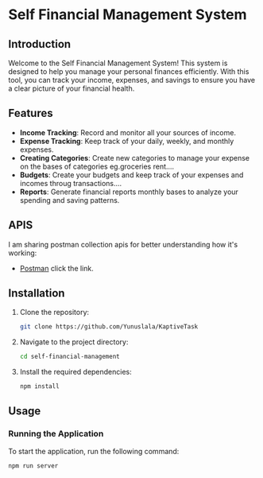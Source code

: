 # Self Financial Management System

## Introduction

Welcome to the Self Financial Management System! This system is designed to help you manage your personal finances efficiently. With this tool, you can track your income, expenses, and savings to ensure you have a clear picture of your financial health. 

## Features

- **Income Tracking**: Record and monitor all your sources of income.
- **Expense Tracking**: Keep track of your daily, weekly, and monthly expenses.
- **Creating Categories**: Create new categories to manage your expense on the bases of categories eg.groceries rent....
- **Budgets**: Create your budgets and keep track of your expenses and incomes throug transactions....
- **Reports**: Generate financial reports monthly bases to analyze your spending and saving patterns.

## APIS

I am sharing postman collection apis for better understanding how it's working:
- [Postman](https://www.postman.com/my-personal-tema/workspace/my-personal-tema-workspace/collection/24249961-86be5f9b-8c47-4330-b13a-e9678ed219c8?action=share&creator=24249961) click the link.


## Installation

1. Clone the repository:
    ```bash
    git clone https://github.com/Yunuslala/KaptiveTask
    ```
2. Navigate to the project directory:
    ```bash
    cd self-financial-management
    ```
3. Install the required dependencies:
    ```bash
    npm install
    ```

## Usage

### Running the Application

To start the application, run the following command:
```bash
npm run server
